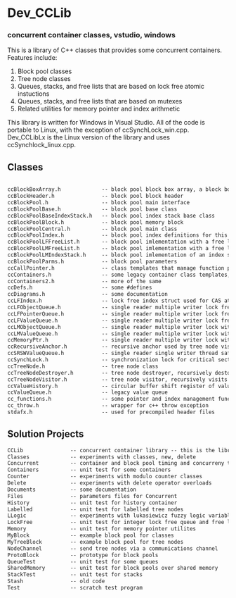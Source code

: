 # Dev_CCLib
### concurrent container classes, vstudio, windows

This is a library of C++ classes that provides some concurrent containers. Features include:
   1. Block pool classes
   2. Tree node classes
   3. Queues, stacks, and free lists that are based on lock free atomic instuctions
   4. Queues, stacks, and free lists that are based on mutexes 
   5. Related utilities for memory pointer and index arithmetic
   
This library is written for Windows in Visual Studio. All of the code is portable to Linux, with the exception of ccSynchLock_win.cpp. Dev_CCLibLx is the Linux version of the library and uses ccSynchlock_linux.cpp.

## Classes
``` markdown

ccBlockBoxArray.h             -- block pool block box array, a block box contains a block and a header
ccBlockHeader.h               -- block pool block header
ccBlockPool.h                 -- block pool main interface
ccBlockPoolBase.h             -- block pool base class
ccBlockPoolBaseIndexStack.h   -- block pool index stack base class
ccBlockPoolBlock.h            -- block pool memory block
ccBlockPoolCentral.h          -- block pool main class
ccBlockPoolIndex.h            -- block pool index definitions for this library, for tree nodes
ccBlockPoolLFFreeList.h       -- block pool imlementation with a free list that is lock free
ccBlockPoolLMFreeList.h       -- block pool imlementation with a free list that is based on mutexes
ccBlockPoolLMIndexStack.h     -- block pool imlementation of an index stack that is based on mutexes
ccBlockPoolParms.h            -- block pool parameters
ccCallPointer.h               -- class templates that manage function pointers for c++ classes
ccContainers.h                -- some legacy container class templates, queues, stacks ...
ccContainers2.h               -- more of the same
ccDefs.h                      -- some #defines
ccDiagrams.h                  -- some documentation
ccLFIndex.h                   -- lock free index struct used for CAS atomic instructions
ccLFObjectQueue.h             -- single reader multiple writer lock free object queue
ccLFPointerQueue.h            -- single reader multiple writer lock free pointer queue 
ccLFValueQueue.h              -- single reader multiple writer lock free value queue 
ccLMObjectQueue.h             -- single reader multiple writer lock with mutex object queue
ccLMValueQueue.h              -- single reader multiple writer lock with mutex pointer queue
ccMemoryPtr.h                 -- single reader multiple writer lock with mutex value queue
ccRecursiveAnchor.h           -- recursive anchor used by tree node visitors
ccSRSWValueQueue.h            -- single reader single writer thread safe value queue, no mutex, no atomics
ccSynchLock.h                 -- synchronization lock for critical sections
ccTreeNode.h                  -- tree node class
ccTreeNodeDestroyer.h         -- tree node destroyer, recursively destoys a tree
ccTreeNodeVisitor.h           -- tree node visitor, recursively visits a tree, applies a function to tree nodes
ccValueHistory.h              -- circular buffer shift register of value,time pairs
ccValueQueue.h                -- legacy value queue
cc_functions.h                -- some pointer and index management functions
cc_throw.h                    -- wrapper for c++ throw exception
stdafx.h                      -- used for precompiled header files
```

## Solution Projects
``` markdown
CCLib               -- concurrent container library -- this is the library
Classes             -- experiments with classes, new, delete
Concurrent          -- container and block pool timing and concurreny test program
Containers          -- unit test for some containers
Counter             -- experiments with modulo counter classes
Delete              -- experiments with delete operator overloads
Documents           -- some documentation
Files               -- parameters files for Concurrent
History             -- unit test for history container
Labelled            -- unit test for labelled tree nodes
LLogic              -- experiments with lukasiewicz fuzzy logic variables
LockFree            -- unit test for integer lock free queue and free list
Memory              -- unit test for memory pointer utilites
MyBlock             -- example block pool for classes
MyTreeBlock         -- example block pool for tree nodes
NodeChannel         -- send tree nodes via a communications channel
ProtoBlock          -- prototype for block pools
QueueTest           -- unit test for some queues
SharedMemory        -- unit test for block pools over shared memory
StackTest           -- unit test for stacks
Stash               -- old code
Test                -- scratch test program
```
